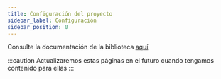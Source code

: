 ```yaml
---
title: Configuración del proyecto
sidebar_label: Configuración
sidebar_position: 0
---
```


Consulte la documentación de la biblioteca [aquí](https://github.com/deriv-com/flutter-deriv-api)

:::caution
Actualizaremos estas páginas en el futuro cuando tengamos contenido para ellas
:::
